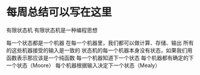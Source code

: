 # 每周总结可以写在这里
有限状态机
有限状态机是一种编程思想

每一个状态都是一个机器
在每一个机器里，我们都可以做计算、存储、输出
所有的这些机器接受的输入是一致的
状态机的每一个机器本身没有状态，如果我们用函数表示那应该是一个纯函数
每一个机器知道下一个状态
每个机器都有确定的下一个状态（Moore）
每个机器根据输入决定下一个状态（Mealy）
